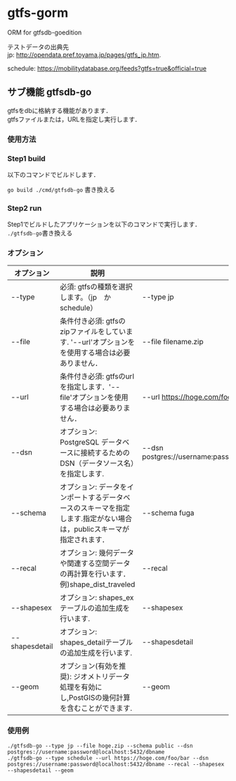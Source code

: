 # gtfs-gorm
ORM for gtfsdb-goedition

テストデータの出典先  
jp: http://opendata.pref.toyama.jp/pages/gtfs_jp.htm. 
  
schedule: https://mobilitydatabase.org/feeds?gtfs=true&official=true

## サブ機能 gtfsdb-go
gtfsをdbに格納する機能があります．  
gtfsファイルまたは，URLを指定し実行します．

### 使用方法
### Step1 build
以下のコマンドでビルドします．

`go build ./cmd/gtfsdb-go`  書き換える

### Step2 run
Step1でビルドしたアプリケーションを以下のコマンドで実行します．  
`./gtfsdb-go`書き換える
### オプション
| オプション          | 説明                                                              | 例                                                        | 
|----------------|-----------------------------------------------------------------|----------------------------------------------------------| 
| --type         | 必須: gtfsの種類を選択します。（jp　か　schedule）                               | --type jp                                                | 
| --file         | 条件付き必須: gtfsのzipファイルをしています.  '--url'オプションをを使用する場合は必要ありません．      | --file filename.zip                                      | 
| --url          | 条件付き必須: gtfsのurlを指定します．'--file'オプションを使用する場合は必要ありません．            | --url https://hoge.com/foo/bar                           | 
| --dsn          | オプション: PostgreSQL データベースに接続するための DSN（データソース名）を指定します.            | --dsn postgres://username:password@localhost:5432/dbname | 
| --schema       | オプション: データをインポートするデータベースのスキーマを指定します.指定がない場合は，publicスキーマが指定されます． | --schema fuga                                            | 
| --recal        | オプション: 幾何データや関連する空間データの再計算を行います．例)shape_dist_traveled           | --recal                                                  | 
| --shapesex     | オプション: shapes_exテーブルの追加生成を行います.                                 | --shapesex                                               | 
| --shapesdetail | オプション: shapes_detailテーブルの追加生成を行います.                             | --shapesdetail                                           | 
| --geom         | オプション(有効を推奨): ジオメトリデータ処理を有効にし,PostGISの幾何計算を含むことができます.           | --geom                                                   | 

### 使用例
`./gtfsdb-go --type jp --file hoge.zip --schema public --dsn postgres://username:password@localhost:5432/dbname`  
`./gtfsdb-go --type schedule --url https://hoge.com/foo/bar --dsn postgres://username:password@localhost:5432/dbname --recal --shapesex --shapesdetail --geom`  
